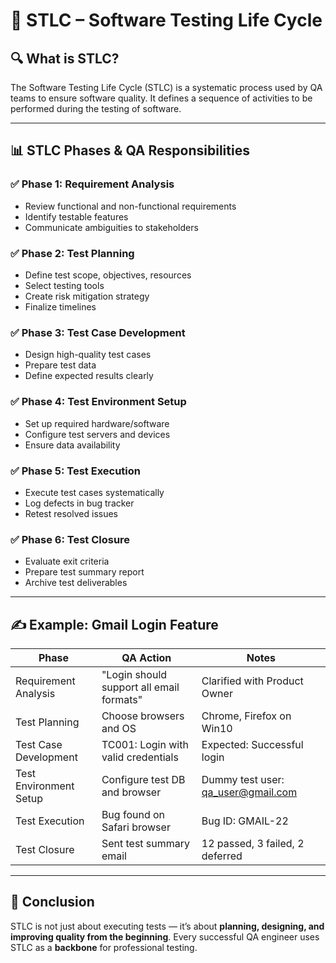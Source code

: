 # 📘 STLC – Software Testing Life Cycle

## 🔍 What is STLC?

The Software Testing Life Cycle (STLC) is a systematic process used by QA teams to ensure software quality. It defines a sequence of activities to be performed during the testing of software.

---

## 📊 STLC Phases & QA Responsibilities

### ✅ Phase 1: Requirement Analysis
- Review functional and non-functional requirements
- Identify testable features
- Communicate ambiguities to stakeholders

### ✅ Phase 2: Test Planning
- Define test scope, objectives, resources
- Select testing tools
- Create risk mitigation strategy
- Finalize timelines

### ✅ Phase 3: Test Case Development
- Design high-quality test cases
- Prepare test data
- Define expected results clearly

### ✅ Phase 4: Test Environment Setup
- Set up required hardware/software
- Configure test servers and devices
- Ensure data availability

### ✅ Phase 5: Test Execution
- Execute test cases systematically
- Log defects in bug tracker
- Retest resolved issues

### ✅ Phase 6: Test Closure
- Evaluate exit criteria
- Prepare test summary report
- Archive test deliverables

---

## ✍️ Example: Gmail Login Feature

| Phase | QA Action | Notes |
|-------|-----------|-------|
| Requirement Analysis | "Login should support all email formats" | Clarified with Product Owner |
| Test Planning | Choose browsers and OS | Chrome, Firefox on Win10 |
| Test Case Development | TC001: Login with valid credentials | Expected: Successful login |
| Test Environment Setup | Configure test DB and browser | Dummy test user: qa_user@gmail.com |
| Test Execution | Bug found on Safari browser | Bug ID: GMAIL-22 |
| Test Closure | Sent test summary email | 12 passed, 3 failed, 2 deferred |

---

## 🧠 Conclusion

STLC is not just about executing tests — it’s about **planning, designing, and improving quality from the beginning**. Every successful QA engineer uses STLC as a **backbone** for professional testing.
